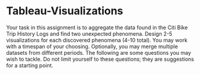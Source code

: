 # Tableau-Visualizations
Your task in this assignment is to aggregate the data found in the Citi Bike Trip History Logs and find two unexpected phenomena.  Design 2-5 visualizations for each discovered phenomena (4-10 total). You may work with a timespan of your choosing. Optionally, you may merge multiple datasets from different periods.  The following are some questions you may wish to tackle. Do not limit yourself to these questions; they are suggestions for a starting point. 

